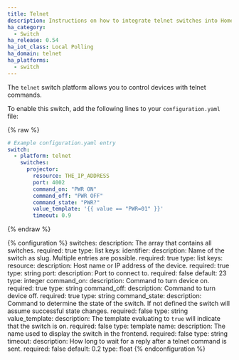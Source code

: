 ```yaml
---
title: Telnet
description: Instructions on how to integrate telnet switches into Home Assistant.
ha_category:
  - Switch
ha_release: 0.54
ha_iot_class: Local Polling
ha_domain: telnet
ha_platforms:
  - switch
---
```


The `telnet` switch platform allows you to control devices with telnet commands.

To enable this switch, add the following lines to your `configuration.yaml` file:

{% raw %}

```yaml
# Example configuration.yaml entry
switch:
  - platform: telnet
    switches:
      projector:
        resource: THE_IP_ADDRESS
        port: 4002
        command_on: "PWR ON"
        command_off: "PWR OFF"
        command_state: "PWR?"
        value_template: '{{ value == "PWR=01" }}'
        timeout: 0.9
```

{% endraw %}

{% configuration %}
switches:
  description: The array that contains all switches.
  required: true
  type: list
  keys:
    identifier:
      description: Name of the switch as slug. Multiple entries are possible.
      required: true
      type: list
      keys:
        resource:
          description: Host name or IP address of the device.
          required: true
          type: string
        port:
          description: Port to connect to.
          required: false
          default: 23
          type: integer
        command_on:
          description: Command to turn device on.
          required: true
          type: string
        command_off:
          description: Command to turn device off.
          required: true
          type: string
        command_state:
          description: Command to determine the state of the switch. If not defined the switch will assume successful state changes.
          required: false
          type: string
        value_template:
          description: The template evaluating to `true` will indicate that the switch is on.
          required: false
          type: template
        name:
          description: The name used to display the switch in the frontend.
          required: false
          type: string
        timeout:
          description: How long to wait for a reply after a telnet command is sent.
          required: false
          default: 0.2
          type: float
{% endconfiguration %}
